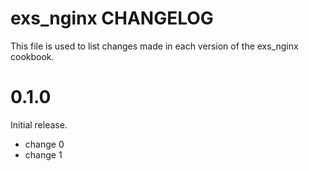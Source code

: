 # exs_nginx CHANGELOG

This file is used to list changes made in each version of the exs_nginx cookbook.

# 0.1.0

Initial release.

- change 0
- change 1

